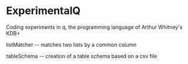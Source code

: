 ExperimentalQ
=============

Coding experiments in q, the programming language of Arthur Whitney's KDB+

listMatcher -- matches two lists by a common column

tableSchema -- creation of a table schema based on a csv file
